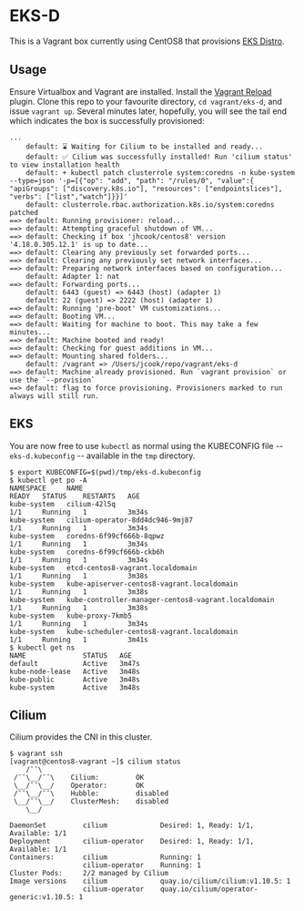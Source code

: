 # EKS-D

This is a Vagrant box currently using CentOS8 that provisions [EKS Distro](https://aws.amazon.com/eks/eks-distro/).

## Usage

Ensure Virtualbox and Vagrant are installed. Install the [Vagrant Reload](https://github.com/aidanns/vagrant-reload) plugin.
Clone this repo to your favourite directory, `cd vagrant/eks-d`, and issue
`vagrant up`. Several minutes later, hopefully, you will see the tail end which
indicates the box is successfully provisioned:
```
...
    default: ⌛ Waiting for Cilium to be installed and ready...
    default: ✅ Cilium was successfully installed! Run 'cilium status' to view installation health
    default: + kubectl patch clusterrole system:coredns -n kube-system --type=json '-p=[{"op": "add", "path": "/rules/0", "value":{ "apiGroups": ["discovery.k8s.io"], "resources": ["endpointslices"], "verbs": ["list","watch"]}}]'
    default: clusterrole.rbac.authorization.k8s.io/system:coredns patched
==> default: Running provisioner: reload...
==> default: Attempting graceful shutdown of VM...
==> default: Checking if box 'jhcook/centos8' version '4.18.0.305.12.1' is up to date...
==> default: Clearing any previously set forwarded ports...
==> default: Clearing any previously set network interfaces...
==> default: Preparing network interfaces based on configuration...
    default: Adapter 1: nat
==> default: Forwarding ports...
    default: 6443 (guest) => 6443 (host) (adapter 1)
    default: 22 (guest) => 2222 (host) (adapter 1)
==> default: Running 'pre-boot' VM customizations...
==> default: Booting VM...
==> default: Waiting for machine to boot. This may take a few minutes...
==> default: Machine booted and ready!
==> default: Checking for guest additions in VM...
==> default: Mounting shared folders...
    default: /vagrant => /Users/jcook/repo/vagrant/eks-d
==> default: Machine already provisioned. Run `vagrant provision` or use the `--provision`
==> default: flag to force provisioning. Provisioners marked to run always will still run.
```

## EKS

You are now free to use `kubectl` as normal using the KUBECONFIG file --
`eks-d.kubeconfig` -- available in the `tmp` directory. 

```
$ export KUBECONFIG=$(pwd)/tmp/eks-d.kubeconfig 
$ kubectl get po -A
NAMESPACE     NAME                                                  READY   STATUS    RESTARTS   AGE
kube-system   cilium-42l5q                                          1/1     Running   1          3m34s
kube-system   cilium-operator-8dd4dc946-9mj87                       1/1     Running   1          3m34s
kube-system   coredns-6f99cf666b-8qpwz                              1/1     Running   1          3m34s
kube-system   coredns-6f99cf666b-ckb6h                              1/1     Running   1          3m34s
kube-system   etcd-centos8-vagrant.localdomain                      1/1     Running   1          3m38s
kube-system   kube-apiserver-centos8-vagrant.localdomain            1/1     Running   1          3m38s
kube-system   kube-controller-manager-centos8-vagrant.localdomain   1/1     Running   1          3m38s
kube-system   kube-proxy-7kmb5                                      1/1     Running   1          3m34s
kube-system   kube-scheduler-centos8-vagrant.localdomain            1/1     Running   1          3m41s
$ kubectl get ns
NAME              STATUS   AGE
default           Active   3m47s
kube-node-lease   Active   3m48s
kube-public       Active   3m48s
kube-system       Active   3m48s
```

## Cilium

Cilium provides the CNI in this cluster. 

```
$ vagrant ssh
[vagrant@centos8-vagrant ~]$ cilium status
    /¯¯\
 /¯¯\__/¯¯\    Cilium:         OK
 \__/¯¯\__/    Operator:       OK
 /¯¯\__/¯¯\    Hubble:         disabled
 \__/¯¯\__/    ClusterMesh:    disabled
    \__/

DaemonSet         cilium             Desired: 1, Ready: 1/1, Available: 1/1
Deployment        cilium-operator    Desired: 1, Ready: 1/1, Available: 1/1
Containers:       cilium             Running: 1
                  cilium-operator    Running: 1
Cluster Pods:     2/2 managed by Cilium
Image versions    cilium             quay.io/cilium/cilium:v1.10.5: 1
                  cilium-operator    quay.io/cilium/operator-generic:v1.10.5: 1
```